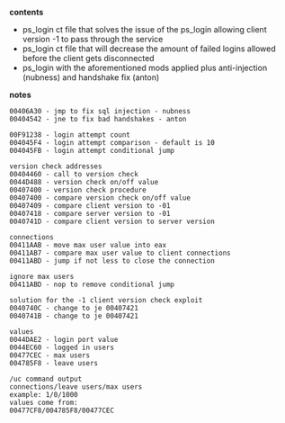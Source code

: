 **contents**
* ps_login ct file that solves the issue of the ps_login allowing client version -1 to pass through the service
* ps_login ct file that will decrease the amount of failed logins allowed before the client gets disconnected
* ps_login with the aforementioned mods applied plus anti-injection (nubness) and handshake fix (anton)

**notes**
```
00406A30 - jmp to fix sql injection - nubness
00404542 - jne to fix bad handshakes - anton

00F91238 - login attempt count
004045F4 - login attempt comparison - default is 10
004045FB - login attempt conditional jump

version check addresses
00404460 - call to version check
0044D488 - version check on/off value
00407400 - version check procedure
00407400 - compare version check on/off value
00407409 - compare client version to -01
00407418 - compare server version to -01
0040741D - compare client version to server version

connections
00411AAB - move max user value into eax
00411AB7 - compare max user value to client connections
00411ABD - jump if not less to close the connection

ignore max users
00411ABD - nop to remove conditional jump

solution for the -1 client version check exploit
0040740C - change to je 00407421
0040741B - change to je 00407421

values
0044DAE2 - login port value
0044EC60 - logged in users
00477CEC - max users
004785F8 - leave users

/uc command output
connections/leave users/max users
example: 1/0/1000
values come from:
00477CF8/004785F8/00477CEC
```
